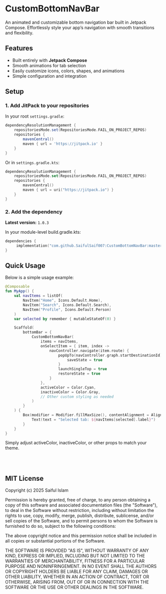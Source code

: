 #  CustomBottomNavBar

An animated and customizable bottom navigation bar built in Jetpack Compose. Effortlessly style your app’s navigation with smooth transitions and flexibility.

##  Features

- Built entirely with **Jetpack Compose**
- Smooth animations for tab selection
- Easily customize icons, colors, shapes, and animations
- Simple configuration and integration

##  Setup

### 1. Add JitPack to your repositories

In your root `settings.gradle`:

```groovy
dependencyResolutionManagement {
    repositoriesMode.set(RepositoriesMode.FAIL_ON_PROJECT_REPOS)
    repositories {
        mavenCentral()
        maven { url = 'https://jitpack.io' }
    }
}
```
Or in `settings.gradle.kts`:

```kotlin
dependencyResolutionManagement {
    repositoriesMode.set(RepositoriesMode.FAIL_ON_PROJECT_REPOS)
    repositories {
        mavenCentral()
        maven { url = uri("https://jitpack.io") }
    }
}
```
### 2. Add the dependency

**Latest version:** `1.0.3`

In your module-level build.gradle.kts:
```kotlin
dependencies {
     implementation("com.github.SaifulSaif007:CustomBottomNavBar:master-SNAPSHOT")
}
```

## Quick Usage
Below is a simple usage example:
```kotlin
@Composable
fun MyApp() {
    val navItems = listOf(
        NavItem("Home", Icons.Default.Home),
        NavItem("Search", Icons.Default.Search),
        NavItem("Profile", Icons.Default.Person)
    )
    var selected by remember { mutableStateOf(0) }

    Scaffold(
        bottomBar = {
            CustomBottomNavBar(
                items = navItems,
                onSelectItem = { item, index ->
                    navController.navigate(item.route) {
                        popUpTo(navController.graph.startDestinationId) {
                            saveState = true
                        }
                        launchSingleTop = true
                        restoreState = true
                    }
                },
                activeColor = Color.Cyan,
                inactiveColor = Color.Gray,
                // Other custom styling as needed
            )
        }
    ) {
        Box(modifier = Modifier.fillMaxSize(), contentAlignment = Alignment.Center) {
            Text(text = "Selected tab: ${navItems[selected].label}")
        }
    }
}

```
Simply adjust activeColor, inactiveColor, or other props to match your theme.

<br><br>

## MIT License

Copyright (c) 2025 Saiful Islam

Permission is hereby granted, free of charge, to any person obtaining a copy
of this software and associated documentation files (the "Software"), to deal
in the Software without restriction, including without limitation the rights
to use, copy, modify, merge, publish, distribute, sublicense, and/or sell
copies of the Software, and to permit persons to whom the Software is
furnished to do so, subject to the following conditions:

The above copyright notice and this permission notice shall be included in
all copies or substantial portions of the Software.

THE SOFTWARE IS PROVIDED "AS IS", WITHOUT WARRANTY OF ANY KIND, EXPRESS OR
IMPLIED, INCLUDING BUT NOT LIMITED TO THE WARRANTIES OF MERCHANTABILITY,
FITNESS FOR A PARTICULAR PURPOSE AND NONINFRINGEMENT. IN NO EVENT SHALL THE
AUTHORS OR COPYRIGHT HOLDERS BE LIABLE FOR ANY CLAIM, DAMAGES OR OTHER
LIABILITY, WHETHER IN AN ACTION OF CONTRACT, TORT OR OTHERWISE, ARISING FROM,
OUT OF OR IN CONNECTION WITH THE SOFTWARE OR THE USE OR OTHER DEALINGS IN
THE SOFTWARE.
